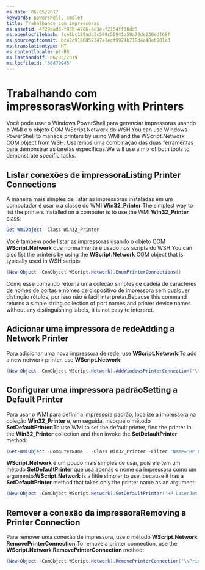 ```yaml
---
ms.date: 06/05/2017
keywords: powershell, cmdlet
title: Trabalhando com impressoras
ms.assetid: 4f29ead3-f83b-4706-ac3e-f2154ff38dc5
ms.openlocfilehash: fce1bc129ada3c509c55941a59a70de230edf68f
ms.sourcegitcommit: bc42c9166857147a1ecf9924b718d4a48eb901e3
ms.translationtype: HT
ms.contentlocale: pt-BR
ms.lasthandoff: 06/03/2019
ms.locfileid: "66470945"
---
```

# <a name="working-with-printers"></a><span data-ttu-id="fc817-103">Trabalhando com impressoras</span><span class="sxs-lookup"><span data-stu-id="fc817-103">Working with Printers</span></span>

<span data-ttu-id="fc817-104">Você pode usar o Windows PowerShell para gerenciar impressoras usando o WMI e o objeto COM WScript.Network do WSH.</span><span class="sxs-lookup"><span data-stu-id="fc817-104">You can use Windows PowerShell to manage printers by using WMI and the WScript.Network COM object from WSH.</span></span> <span data-ttu-id="fc817-105">Usaremos uma combinação das duas ferramentas para demonstrar as tarefas específicas.</span><span class="sxs-lookup"><span data-stu-id="fc817-105">We will use a mix of both tools to demonstrate specific tasks.</span></span>

## <a name="listing-printer-connections"></a><span data-ttu-id="fc817-106">Listar conexões de impressora</span><span class="sxs-lookup"><span data-stu-id="fc817-106">Listing Printer Connections</span></span>

<span data-ttu-id="fc817-107">A maneira mais simples de listar as impressoras instaladas em um computador é usar o a classe do WMI **Win32_Printer**:</span><span class="sxs-lookup"><span data-stu-id="fc817-107">The simplest way to list the printers installed on a computer is to use the WMI **Win32_Printer** class:</span></span>

```powershell
Get-WmiObject -Class Win32_Printer
```

<span data-ttu-id="fc817-108">Você também pode listar as impressoras usando o objeto COM **WScript.Network** que normalmente é usado nos scripts do WSH:</span><span class="sxs-lookup"><span data-stu-id="fc817-108">You can also list the printers by using the **WScript.Network** COM object that is typically used in WSH scripts:</span></span>

```powershell
(New-Object -ComObject WScript.Network).EnumPrinterConnections()
```

<span data-ttu-id="fc817-109">Como esse comando retorna uma coleção simples de cadeia de caracteres de nomes de portas e nomes de dispositivo de impressora sem qualquer distinção rótulos, por isso não é fácil interpretar.</span><span class="sxs-lookup"><span data-stu-id="fc817-109">Because this command returns a simple string collection of port names and printer device names without any distinguishing labels, it is not easy to interpret.</span></span>

## <a name="adding-a-network-printer"></a><span data-ttu-id="fc817-110">Adicionar uma impressora de rede</span><span class="sxs-lookup"><span data-stu-id="fc817-110">Adding a Network Printer</span></span>

<span data-ttu-id="fc817-111">Para adicionar uma nova impressora de rede, use **WScript.Network**:</span><span class="sxs-lookup"><span data-stu-id="fc817-111">To add a new network printer, use **WScript.Network**:</span></span>

```powershell
(New-Object -ComObject WScript.Network).AddWindowsPrinterConnection("\\Printserver01\Xerox5")
```

## <a name="setting-a-default-printer"></a><span data-ttu-id="fc817-112">Configurar uma impressora padrão</span><span class="sxs-lookup"><span data-stu-id="fc817-112">Setting a Default Printer</span></span>

<span data-ttu-id="fc817-113">Para usar o WMI para definir a impressora padrão, localize a impressora na coleção **Win32_Printer** e, em seguida, invoque o método **SetDefaultPrinter**:</span><span class="sxs-lookup"><span data-stu-id="fc817-113">To use WMI to set the default printer, find the printer in the **Win32_Printer** collection and then invoke the **SetDefaultPrinter** method:</span></span>

```powershell
(Get-WmiObject -ComputerName . -Class Win32_Printer -Filter "Name='HP LaserJet 5Si'").SetDefaultPrinter()
```

<span data-ttu-id="fc817-114">**WScript.Network** é um pouco mais simples de usar, pois ele tem um método **SetDefaultPrinter** que usa apenas o nome da impressora como um argumento:</span><span class="sxs-lookup"><span data-stu-id="fc817-114">**WScript.Network** is a little simpler to use, because it has a **SetDefaultPrinter** method that takes only the printer name as an argument:</span></span>

```powershell
(New-Object -ComObject WScript.Network).SetDefaultPrinter('HP LaserJet 5Si')
```

## <a name="removing-a-printer-connection"></a><span data-ttu-id="fc817-115">Remover a conexão da impressora</span><span class="sxs-lookup"><span data-stu-id="fc817-115">Removing a Printer Connection</span></span>

<span data-ttu-id="fc817-116">Para remover uma conexão de impressora, use o método **WScript.Network RemovePrinterConnection**:</span><span class="sxs-lookup"><span data-stu-id="fc817-116">To remove a printer connection, use the **WScript.Network RemovePrinterConnection** method:</span></span>

```powershell
(New-Object -ComObject WScript.Network).RemovePrinterConnection("\\Printserver01\Xerox5")
```
